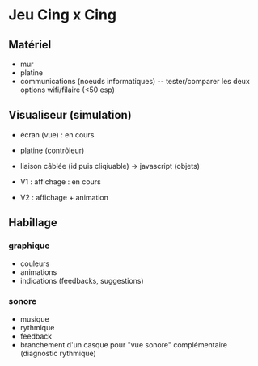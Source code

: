 # Jeu Cing x Cing

## Matériel 

- mur
- platine
- communications (noeuds informatiques)
-- tester/comparer les deux options wifi/filaire (<50 esp)


## Visualiseur (simulation)

- écran (vue) : en cours
- platine (contrôleur)
- liaison câblée (id puis cliqiuable)
-> javascript (objets)

- V1 : affichage : en cours
- V2 : affichage + animation

## Habillage

### graphique 

- couleurs
- animations
- indications (feedbacks, suggestions)

### sonore

- musique
- rythmique
- feedback
- branchement d'un casque pour "vue sonore" complémentaire (diagnostic rythmique)

